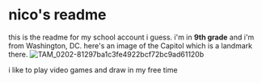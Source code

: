 # nico's readme
this is the readme for my school account i guess. 
i'm in **9th grade** and i'm from Washington, DC. here's an image of the Capitol which is a landmark there.
![TAM_0202-81297ba1c3fe4922bcf72bc9ad61120b](https://user-images.githubusercontent.com/112539079/188311074-e0a9f414-702c-4a31-bc4a-858f9455024f.jpg)

i like to play video games and draw in my free time

<!--
**nvieco26/nvieco26** is a ✨ _special_ ✨ repository because its `README.md` (this file) appears on your GitHub profile.

Here are some ideas to get you started:

- 🔭 I’m currently working on ...
- 🌱 I’m currently learning ...
- 👯 I’m looking to collaborate on ...
- 🤔 I’m looking for help with ...
- 💬 Ask me about ...
- 📫 How to reach me: ...
- 😄 Pronouns: ...
- ⚡ Fun fact: ...
-->
